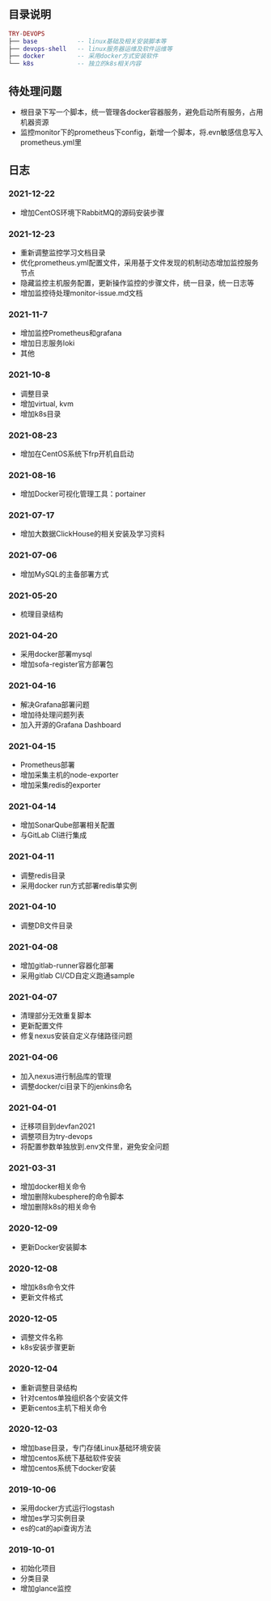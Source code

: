 ## 目录说明

``` lua
TRY-DEVOPS
├── base           -- linux基础及相关安装脚本等
├── devops-shell   -- linux服务器运维及软件运维等
├── docker         -- 采用docker方式安装软件
└── k8s            -- 独立的k8s相关内容

```

## 待处理问题
* 根目录下写一个脚本，统一管理各docker容器服务，避免启动所有服务，占用机器资源
* 监控monitor下的prometheus下config，新增一个脚本，将.evn敏感信息写入prometheus.yml里


## 日志
### 2021-12-22
* 增加CentOS环境下RabbitMQ的源码安装步骤

### 2021-12-23
* 重新调整监控学习文档目录
* 优化prometheus.yml配置文件，采用基于文件发现的机制动态增加监控服务节点
* 隐藏监控主机服务配置，更新操作监控的步骤文件，统一目录，统一日志等
* 增加监控待处理monitor-issue.md文档

### 2021-11-7
* 增加监控Prometheus和grafana
* 增加日志服务loki
* 其他

### 2021-10-8
* 调整目录
* 增加virtual, kvm
* 增加k8s目录

### 2021-08-23
* 增加在CentOS系统下frp开机自启动

### 2021-08-16
* 增加Docker可视化管理工具：portainer

### 2021-07-17
* 增加大数据ClickHouse的相关安装及学习资料

### 2021-07-06
* 增加MySQL的主备部署方式

### 2021-05-20
* 梳理目录结构

### 2021-04-20
* 采用docker部署mysql
* 增加sofa-register官方部署包

### 2021-04-16
* 解决Grafana部署问题
* 增加待处理问题列表
* 加入开源的Grafana Dashboard

### 2021-04-15
* Prometheus部署
* 增加采集主机的node-exporter
* 增加采集redis的exporter

### 2021-04-14
* 增加SonarQube部署相关配置
* 与GitLab CI进行集成

### 2021-04-11
* 调整redis目录
* 采用docker run方式部署redis单实例

### 2021-04-10
* 调整DB文件目录

### 2021-04-08
* 增加gitlab-runner容器化部署
* 采用gitlab CI/CD自定义跑通sample

### 2021-04-07
* 清理部分无效重复脚本
* 更新配置文件
* 修复nexus安装自定义存储路径问题

### 2021-04-06
* 加入nexus进行制品库的管理
* 调整docker/ci目录下的jenkins命名

### 2021-04-01
* 迁移项目到devfan2021
* 调整项目为try-devops
* 将配置参数单独放到.env文件里，避免安全问题

### 2021-03-31
* 增加docker相关命令
* 增加删除kubesphere的命令脚本
* 增加删除k8s的相关命令

### 2020-12-09
* 更新Docker安装脚本

### 2020-12-08
* 增加k8s命令文件
* 更新文件格式

### 2020-12-05
* 调整文件名称
* k8s安装步骤更新

### 2020-12-04
* 重新调整目录结构
* 针对centos单独组织各个安装文件
* 更新centos主机下相关命令

### 2020-12-03
* 增加base目录，专门存储Linux基础环境安装
* 增加centos系统下基础软件安装
* 增加centos系统下docker安装

### 2019-10-06
* 采用docker方式运行logstash
* 增加es学习实例目录
* es的cat的api查询方法

### 2019-10-01
* 初始化项目
* 分类目录
* 增加glance监控
